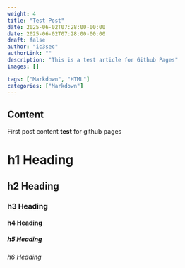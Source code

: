 ```yaml
---
weight: 4
title: "Test Post"
date: 2025-06-02T07:28:00-00:00
date: 2025-06-02T07:28:00-00:00
draft: false
author: "ic3sec"
authorLink: ""
description: "This is a test article for Github Pages"
images: []

tags: ["Markdown", "HTML"]
categories: ["Markdown"]
---
```



## Content

First post content **test** for github pages

# h1 Heading
## h2 Heading
### h3 Heading
#### h4 Heading
##### h5 Heading
###### h6 Heading